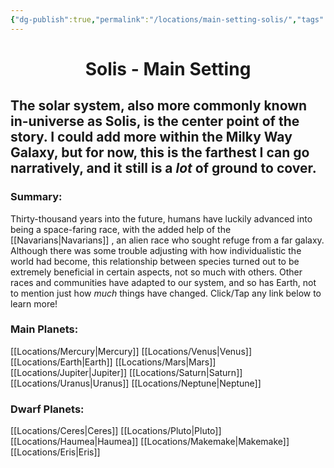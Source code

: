 ```yaml
---
{"dg-publish":true,"permalink":"/locations/main-setting-solis/","tags":["masterlist"],"dgHomeLink":true,"dgShowLocalGraph":true,"dgShowFileTree":true}
---
```


<h1 style="text-align:center;">Solis - Main Setting</h1>

## The solar system, also more commonly known in-universe as Solis, is the center point of the story. I could add more within the Milky Way Galaxy, but for now, this is the farthest I can go narratively, and it still is a *lot* of ground to cover.

### Summary:

Thirty-thousand years into the future, humans have luckily advanced into being a space-faring race, with the added help of the [[Navarians\|Navarians]] , an alien race who sought refuge from a far galaxy. Although there was some trouble adjusting with how individualistic the world had become, this relationship between species turned out to be extremely beneficial in certain aspects, not so much with others. Other races and communities have adapted to our system, and so has Earth, not to mention just how *much* things have changed. Click/Tap any link below to learn more!

### Main Planets:
[[Locations/Mercury\|Mercury]]
[[Locations/Venus\|Venus]]
[[Locations/Earth\|Earth]]
[[Locations/Mars\|Mars]]
[[Locations/Jupiter\|Jupiter]]
[[Locations/Saturn\|Saturn]]
[[Locations/Uranus\|Uranus]]
[[Locations/Neptune\|Neptune]]

### Dwarf Planets:
[[Locations/Ceres\|Ceres]]
[[Locations/Pluto\|Pluto]]
[[Locations/Haumea\|Haumea]]
[[Locations/Makemake\|Makemake]]
[[Locations/Eris\|Eris]]
